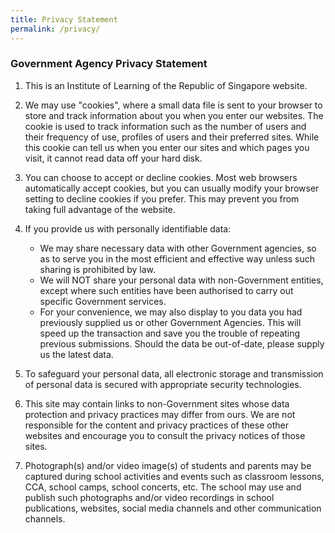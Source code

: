 ```yaml
---
title: Privacy Statement
permalink: /privacy/
---
```

### **Government Agency Privacy Statement**

1.    This is an Institute of Learning of the Republic of Singapore website.
2.    We may use "cookies", where a small data file is sent to your browser to store and track information about you when you enter our websites. The cookie is used to track information such as the number of users and their frequency of use, profiles of users and their preferred sites. While this cookie can tell us when you enter our sites and which pages you visit, it cannot read data off your hard disk.
3.  You can choose to accept or decline cookies. Most web browsers automatically accept cookies, but you can usually modify your browser setting to decline cookies if you prefer. This may prevent you from taking full advantage of the website.
4.  If you provide us with personally identifiable data:
    *   We may share necessary data with other Government agencies, so as to serve you in the most efficient and effective way unless such sharing is prohibited by law.
    *   We will NOT share your personal data with non-Government entities, except where such entities have been authorised to carry out specific Government services.
    *   For your convenience, we may also display to you data you had previously supplied us or other Government Agencies. This will speed up the transaction and save you the trouble of repeating previous submissions. Should the data be out-of-date, please supply us the latest data.

5.  To safeguard your personal data, all electronic storage and transmission of personal data is secured with appropriate security technologies.
6.  This site may contain links to non-Government sites whose data protection and privacy practices may differ from ours. We are not responsible for the content and privacy practices of these other websites and encourage you to consult the privacy notices of those sites.
7.  Photograph(s) and/or video image(s) of students and parents may be captured during school activities and events such as classroom lessons, CCA, school camps, school concerts, etc. The school may use and publish such photographs and/or video recordings in school publications, websites, social media channels and other communication channels.